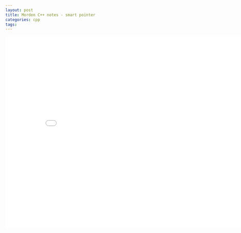 ```yaml
---
layout: post
title: Morden C++ notes - smart pointer
categories: cpp 
tags:
---
```


<center><embed src="/pdfs/posts/Morden cpp notes — smart pointer.pdf" width="850" height="600"></center>
